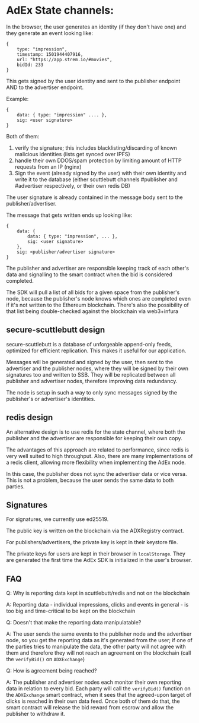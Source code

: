 
# AdEx State channels:

In the browser, the user generates an identity (if they don't have one) and they generate an event looking like:
```
{
	type: "impression",
	timestamp: 1501944407916,
	url: "https://app.strem.io/#movies",
	bidId: 233
}
```

This gets signed by the user identity and sent to the publisher endpoint AND to the advertiser endpoint.

Example:
```
{
	data: { type: "impression" .... },
	sig: <user signature>
}
```

Both of them:

1. verify the signature; this includes blacklisting/discarding of known malicious identities (lists get synced over IPFS)
2. handle their own DDOS/spam protection by limiting amount of HTTP requests from an IP (nginx)
3. Sign the event (already signed by the user) with their own identity and write it to the database (either scuttlebutt channels #publisher and #advertiser respectively, or their own redis DB)

The user signature is already contained in the message body sent to the publisher/advertiser.

The message that gets written ends up looking like:
```
{
	data: { 
		data: { type: "impression", ... }, 
		sig: <user signature> 
	},
	sig: <publisher/advertiser signature>
}
```

The publisher and advertiser are responsible keeping track of each other's data and signalling to the smart contract when the bid is considered completed.

The SDK will pull a list of all bids for a given space from the publisher's node, because the publisher's node knows which ones are completed even if it's not written to the Ethereum blockchain. There's also the possibility of that list being double-checked against the blockchain via web3+infura 


## secure-scuttlebutt design

secure-scuttlebutt is a database of unforgeable append-only feeds, optimized for efficient replication. This makes it useful for our application.

Messages will be generated and signed by the user, then sent to the advertiser and the publisher nodes, where they will be signed by their own signatures too and written to SSB. They will be replicated between all publisher and advertiser nodes, therefore improving data redundancy.

The node is setup in such a way to only sync messages signed by the publisher's or advertiser's identities.


## redis design

An alternative design is to use redis for the state channel, where both the publisher and the advertiser are responsible for keeping their own copy. 

The advantages of this approach are related to performance, since redis is very well suited to high throughput. Also, there are many implementations of a redis client, allowing more flexibility when implementing the AdEx node.  

In this case, the publisher does not sync the advertiser data or vice versa. This is not a problem, because the user sends the same data to both parties. 

## Signatures

For signatures, we currently use ed25519. 


The public key is written on the blockchain via the ADXRegistry contract. 

For publishers/advertisers, the private key is kept in their keystore file.

The private keys for users are kept in their browser in `localStorage`. They are generated the first time the AdEx SDK is initialized in the user's browser.


## FAQ 

Q: Why is reporting data kept in scuttlebutt/redis and not on the blockchain

A: Reporting data - individual impressions, clicks and events in general - is too big and time-critical to be kept on the blockchain 

Q: Doesn't that make the reporting data manipulatable?

A: The user sends the same events to the publisher node and the advertiser node, so you get the reporting data as it's generated from the user; if one of the parties tries to manipulate the data, the other party will not agree with them and therefore they will not reach an agreement on the blockchain (call the `verifyBid()` on `ADXExchange`)

Q: How is agreement being reached?

A: The publisher and advertiser nodes each monitor their own reporting data in relation to every bid. Each party will call the `verifyBid()` function on the `ADXExchange` smart contract, when it sees that the agreed-upon target of clicks is reached in their own data feed. Once both of them do that, the smart contract will release the bid reward from escrow and allow the publisher to withdraw it.

